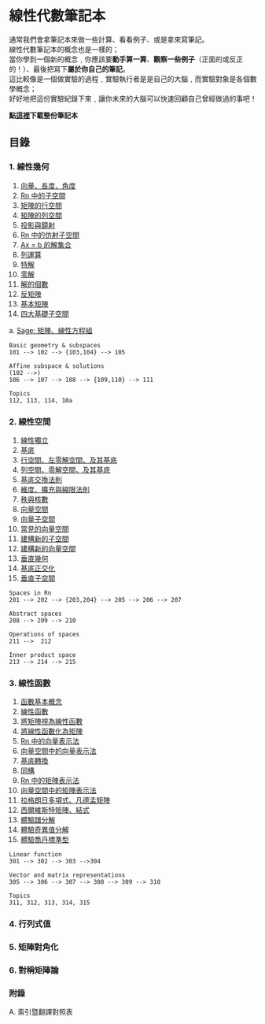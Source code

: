 # 線性代數筆記本

通常我們會拿筆記本來做一些計算、看看例子、或是拿來寫筆記。  
線性代數筆記本的概念也是一樣的；  
當你學到一個新的概念﹐你應該要**動手算一算**、**觀察一些例子**（正面的或反正的！）、最後把寫下**屬於你自己的筆記**。  
這比較像是一個做實驗的過程﹐實驗執行者是是自己的大腦﹐而實驗對象是各個數學概念；  
好好地把這份實驗紀錄下來﹐讓你未來的大腦可以快速回顧自己曾經做過的事吧！  

**點[這裡](https://github.com/jephianlin/LA-notebook/releases/download/v0.1/LA-notebook.zip)下載整份筆記本**

## 目錄

### 1. 線性幾何

1. [向量、長度、角度](101-Vector-length-angle.ipynb)
2. [Rn 中的子空間](102-Subspaces-in-Rn.ipynb)
3. [矩陣的行空間](103-Column-space-of-a-matrix.ipynb)
4. [矩陣的列空間](104-Row-space-of-a-matrix.ipynb)
5. [投影與鏡射](105-Projection-and-reflection.ipynb)
6. [Rn 中的仿射子空間](106-Affine-subspaces-in-Rn.ipynb)
7. [Ax = b 的解集合](107-Solution-set-of-Ax-=-b.ipynb)
8. [列運算](108-Row-operations.ipynb)
9. [特解](109-Finding-a-particular-solution.ipynb)
10. [零解](110-Finding-the-homogeneous-solutions.ipynb)
11. [解的個數](111-Number-of-solutions.ipynb)
12. [反矩陣](112-Matrix-inverse.ipynb)
13. [基本矩陣](113-Elementary-matrices.ipynb)
14. [四大基礎子空間](114-Four-fundamental-subspaces.ipynb)

a. [Sage: 矩陣、線性方程組](1aa-Sage-Matrices-and-linear-equations.ipynb)

```
Basic geometry & subspaces
101 --> 102 --> {103,104} --> 105

Affine subspace & solutions
(102 -->)
106 --> 107 --> 108 --> {109,110} --> 111

Topics
112, 113, 114, 10a
```


### 2. 線性空間

1. [線性獨立](201-Linear-independence.ipynb)
2. [基底](202-Basis.ipynb)
3. [行空間、左零解空間、及其基底](203-Column-space-left-kernel-and-their-bases.ipynb)
4. [列空間、零解空間、及其基底](204-Row-space-kernel-and-their-bases.ipynb)
5. [基底交換法則](205-Basis-exchange-lemma.ipynb)
6. [維度、擴充與縮限法則](206-Dimension-expanding-and-shrinking-lemmas.ipynb)
7. [秩與核數](207-Rank-and-nullity.ipynb)
8. [向量空間](208-Vector-space.ipynb)
9. [向量子空間](209-Subspaces-in-a-vector-space.ipynb)
10. [常見的向量空間](210-Common-vector-spaces.ipynb)
11. [建構新的子空間](211-Constructing-new-subspaces.ipynb)
12. [建構新的向量空間](212-Constructing-new-vector-spaces.ipynb)
13. [垂直幾何](213-Orthogonal-geometry.ipynb)
14. [基底正交化](214-Gram--Schmidt-orthogonalization.ipynb)
15. [垂直子空間](215-Direct-sum-of-orthogonal-subspaces.ipynb)

```
Spaces in Rn
201 --> 202 --> {203,204} --> 205 --> 206 --> 207

Abstract spaces
208 --> 209 --> 210

Operations of spaces
211 -->  212

Inner product space
213 --> 214 --> 215
```


### 3. 線性函數

1. [函數基本概念](301-Function-basics.ipynb)
2. [線性函數](302-Linear-function.ipynb)
3. [將矩陣視為線性函數](303-Matrix-as-a-linear-function.ipynb)
4. [將線性函數化為矩陣](304-Linear-function-as-a-matrix.ipynb)
5. [Rn 中的向量表示法](305-Vector-representation-in-Rn.ipynb)
6. [向量空間中的向量表示法](306-Vector-representation-in-a-vector-space.ipynb)
7. [基底轉換](307-Change-of-basis.ipynb)
8. [同構](308-Isomorphism.ipynb)
9. [Rn 中的矩陣表示法](309-Matrix-representation-in-Rn.ipynb)
10. [向量空間中的矩陣表示法](310-Matrix-representation-in-a-vector-space.ipynb)
11. [拉格朗日多項式、凡德孟矩陣](311-Lagrange-polynomials-and-Vandermonde-matrix.ipynb)
12. [西爾維斯特矩陣、結式](312-Sylvester-matrix-and-resultant.ipynb)
13. [體驗譜分解](313-Understanding-the-spectral-decomposition.ipynb)
14. [體驗奇異值分解](314-Understanding-the-singular-value-decomposition.ipynb)
15. [體驗喬丹標準型](315-Understanding-the-Jordan-canonical-form.ipynb)

```
Linear function
301 --> 302 --> 303 -->304

Vector and matrix representations
305 --> 306 --> 307 --> 308 --> 309 --> 310

Topics
311, 312, 313, 314, 315
```

### 4. 行列式值


### 5. 矩陣對角化


### 6. 對稱矩陣論


### 附錄

A. 索引暨翻譯對照表